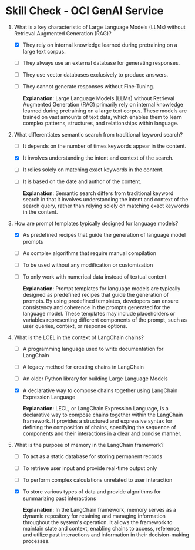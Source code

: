 # Skill Check - OCI GenAI Service

1. What is a key characteristic of Large Language Models (LLMs) without Retrieval Augmented Generation (RAG)?
    - [x] They rely on internal knowledge learned during pretraining on a large text corpus.
    - [ ] They always use an external database for generating responses.
    - [ ] They use vector databases exclusively to produce answers.
    - [ ] They cannot generate responses without Fine-Tuning.

      **Explanation**: Large Language Models (LLMs) without Retrieval Augmented Generation (RAG) primarily rely on
      internal knowledge learned during pretraining on a large text corpus. These models are trained on vast amounts of
      text data, which enables them to learn complex patterns, structures, and relationships within language.

2. What differentiates semantic search from traditional keyword search?
    - [ ] It depends on the number of times keywords appear in the content.
    - [x] It involves understanding the intent and context of the search.
    - [ ] It relies solely on matching exact keywords in the content.
    - [ ] It is based on the date and author of the content.

      **Explanation**: Semantic search differs from traditional keyword search in that it involves understanding the
      intent and context of the search query, rather than relying solely on matching exact keywords in the content.

3. How are prompt templates typically designed for language models?
    - [x] As predefined recipes that guide the generation of language model prompts
    - [ ] As complex algorithms that require manual compilation
    - [ ] To be used without any modification or customization
    - [ ] To only work with numerical data instead of textual content

      **Explanation**: Prompt templates for language models are typically designed as predefined recipes that guide the
      generation of prompts. By using predefined templates, developers can ensure consistency and coherence in the
      prompts generated for the language model. These templates may include placeholders or variables representing
      different components of the prompt, such as user queries, context, or response options.

4. What is the LCEL in the context of LangChain chains?
    - [ ] A programming language used to write documentation for LangChain
    - [ ] A legacy method for creating chains in LangChain
    - [ ] An older Python library for building Large Language Models
    - [x] A declarative way to compose chains together using LangChain Expression Language

      **Explanation**: LECL, or LangChain Expression Language, is a declarative way to compose chains together within
      the LangChain framework. It provides a structured and expressive syntax for defining the composition of chains,
      specifying the sequence of components and their interactions in a clear and concise manner.

5. What is the purpose of memory in the LangChain framework?
    - [ ] To act as a static database for storing permanent records
    - [ ] To retrieve user input and provide real-time output only
    - [ ] To perform complex calculations unrelated to user interaction
    - [x] To store various types of data and provide algorithms for summarizing past interactions

      **Explanation**: In the LangChain framework, memory serves as a dynamic repository for retaining and managing
      information throughout the system's operation. It allows the framework to maintain state and context, enabling
      chains to access, reference, and utilize past interactions and information in their decision-making processes.

